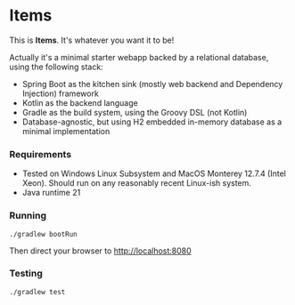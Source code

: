 # Items

This is **Items**. It's whatever you want it to be!

Actually it's a minimal starter webapp backed by a relational database, using the following stack:
- Spring Boot as the kitchen sink (mostly web backend and Dependency Injection) framework
- Kotlin as the backend language
- Gradle as the build system, using the Groovy DSL (not Kotlin)
- Database-agnostic, but using H2 embedded in-memory database as a minimal implementation

### Requirements
- Tested on Windows Linux Subsystem and MacOS Monterey 12.7.4 (Intel Xeon).
  Should run on any reasonably recent Linux-ish system.
- Java runtime 21

### Running

```shell
./gradlew bootRun
```

Then direct your browser to <http://localhost:8080>

### Testing

```shell
./gradlew test
```